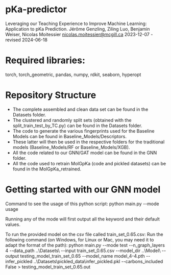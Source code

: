 # pKa-predictor
Leveraging our Teaching Experience to Improve Machine Learning: Application to pKa Prediction.
Jérôme Genzling, Ziling Luo, Benjamin Weiser, Nicolas Moitessier
nicolas.moitessier@mcgill.ca
2023-12-07 - revised 2024-06-18

# Required libraries:
torch, torch_geometric, pandas, numpy, rdkit, seaborn, hyperopt

# Repository Structure

- The complete assembled and clean data set can be found in the Datasets folder.
- The clustered and randomly split sets (obtained with the split_train_test_by_TC.py) can be found in the Datasets folder.
- The code to generate the various fingerprints used for the Baseline Models can be found in Baseline_Models/Descriptors.
- These latter will then be used in the respective folders for the traditional models (Baseline_Models/RF or Baseline_Models/XGB).
- All the code related to our GNN/GAT model can be found in the GNN folder.
- All the code used to retrain MolGpKa (code and pickled datasets) can be found in the MolGpKa_retrained.

# Getting started with our GNN model
Command to see the usage of this python script:
python main.py --mode usage

Running any of the mode will first output all the keyword and their default values.

To run the provided model on the csv file called train_set_0.65.csv:
Run the following command (on Windows, for Linux or Mac, you may need it to adapt the format of the path):
python main.py --mode test --n_graph_layers 4 --data_path ..\Datasets\ --input train_set_0.65.csv --model_dir ..\Model\  --output testing_model_train_set_0.65 --model_name model_4-4.pth --infer_pickled ..\Datasets\pickled_data\infer_pickled.pkl --carbons_included False > testing_model_train_set_0.65.out 
